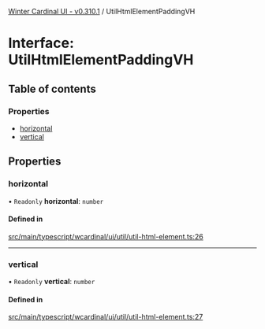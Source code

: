 [Winter Cardinal UI - v0.310.1](../index.md) / UtilHtmlElementPaddingVH

# Interface: UtilHtmlElementPaddingVH

## Table of contents

### Properties

- [horizontal](UtilHtmlElementPaddingVH.md#horizontal)
- [vertical](UtilHtmlElementPaddingVH.md#vertical)

## Properties

### horizontal

• `Readonly` **horizontal**: `number`

#### Defined in

[src/main/typescript/wcardinal/ui/util/util-html-element.ts:26](https://github.com/winter-cardinal/winter-cardinal-ui/blob/v0.310.1/src/main/typescript/wcardinal/ui/util/util-html-element.ts#L26)

___

### vertical

• `Readonly` **vertical**: `number`

#### Defined in

[src/main/typescript/wcardinal/ui/util/util-html-element.ts:27](https://github.com/winter-cardinal/winter-cardinal-ui/blob/v0.310.1/src/main/typescript/wcardinal/ui/util/util-html-element.ts#L27)
